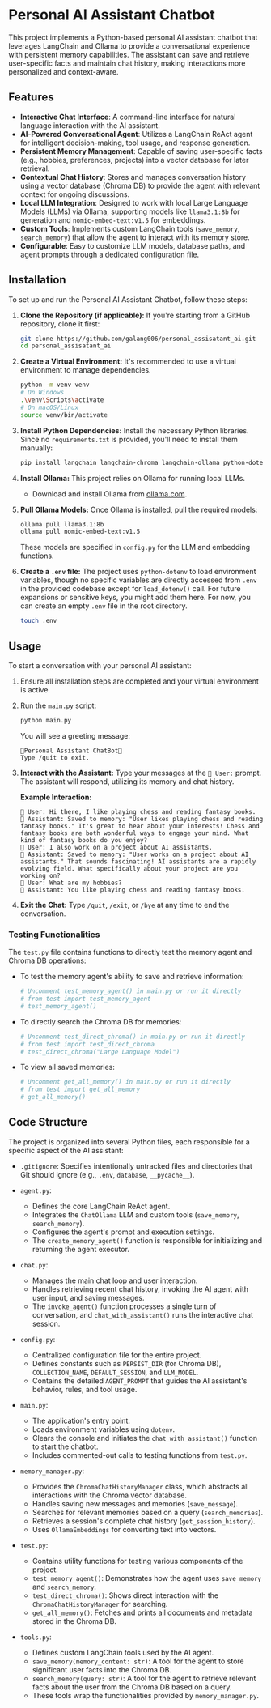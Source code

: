 # Personal AI Assistant Chatbot

This project implements a Python-based personal AI assistant chatbot that leverages LangChain and Ollama to provide a conversational experience with persistent memory capabilities. The assistant can save and retrieve user-specific facts and maintain chat history, making interactions more personalized and context-aware.

## Features
-   **Interactive Chat Interface**: A command-line interface for natural language interaction with the AI assistant.
-   **AI-Powered Conversational Agent**: Utilizes a LangChain ReAct agent for intelligent decision-making, tool usage, and response generation.
-   **Persistent Memory Management**: Capable of saving user-specific facts (e.g., hobbies, preferences, projects) into a vector database for later retrieval.
-   **Contextual Chat History**: Stores and manages conversation history using a vector database (Chroma DB) to provide the agent with relevant context for ongoing discussions.
-   **Local LLM Integration**: Designed to work with local Large Language Models (LLMs) via Ollama, supporting models like `llama3.1:8b` for generation and `nomic-embed-text:v1.5` for embeddings.
-   **Custom Tools**: Implements custom LangChain tools (`save_memory`, `search_memory`) that allow the agent to interact with its memory store.
-   **Configurable**: Easy to customize LLM models, database paths, and agent prompts through a dedicated configuration file.

## Installation

To set up and run the Personal AI Assistant Chatbot, follow these steps:

1.  **Clone the Repository (if applicable):**
    If you're starting from a GitHub repository, clone it first:
    ```bash
    git clone https://github.com/galang006/personal_assisatant_ai.git
    cd personal_assisatant_ai
    ```

2.  **Create a Virtual Environment:**
    It's recommended to use a virtual environment to manage dependencies.
    ```bash
    python -m venv venv
    # On Windows
    .\venv\Scripts\activate
    # On macOS/Linux
    source venv/bin/activate
    ```

3.  **Install Python Dependencies:**
    Install the necessary Python libraries. Since no `requirements.txt` is provided, you'll need to install them manually:
    ```bash
    pip install langchain langchain-chroma langchain-ollama python-dotenv chromadb==0.4.24 # Specify chromadb version for compatibility
    ```

4.  **Install Ollama:**
    This project relies on Ollama for running local LLMs.
    -   Download and install Ollama from [ollama.com](https://ollama.com/download).

5.  **Pull Ollama Models:**
    Once Ollama is installed, pull the required models:
    ```bash
    ollama pull llama3.1:8b
    ollama pull nomic-embed-text:v1.5
    ```
    These models are specified in `config.py` for the LLM and embedding functions.

6.  **Create a `.env` file:**
    The project uses `python-dotenv` to load environment variables, though no specific variables are directly accessed from `.env` in the provided codebase except for `load_dotenv()` call. For future expansions or sensitive keys, you might add them here. For now, you can create an empty `.env` file in the root directory.
    ```bash
    touch .env
    ```

## Usage

To start a conversation with your personal AI assistant:

1.  Ensure all installation steps are completed and your virtual environment is active.
2.  Run the `main.py` script:
    ```bash
    python main.py
    ```

    You will see a greeting message:
    ```
    🤖Personal Assistant ChatBot🤖
    Type /quit to exit.
    ```

3.  **Interact with the Assistant:**
    Type your messages at the `🙂 User:` prompt. The assistant will respond, utilizing its memory and chat history.

    **Example Interaction:**

    ```
    🙂 User: Hi there, I like playing chess and reading fantasy books.
    🤖 Assistant: Saved to memory: "User likes playing chess and reading fantasy books." It's great to hear about your interests! Chess and fantasy books are both wonderful ways to engage your mind. What kind of fantasy books do you enjoy?
    🙂 User: I also work on a project about AI assistants.
    🤖 Assistant: Saved to memory: "User works on a project about AI assistants." That sounds fascinating! AI assistants are a rapidly evolving field. What specifically about your project are you working on?
    🙂 User: What are my hobbies?
    🤖 Assistant: You like playing chess and reading fantasy books.
    ```

4.  **Exit the Chat:**
    Type `/quit`, `/exit`, or `/bye` at any time to end the conversation.

### Testing Functionalities

The `test.py` file contains functions to directly test the memory agent and Chroma DB operations:

-   To test the memory agent's ability to save and retrieve information:
    ```python
    # Uncomment test_memory_agent() in main.py or run it directly
    # from test import test_memory_agent
    # test_memory_agent()
    ```
-   To directly search the Chroma DB for memories:
    ```python
    # Uncomment test_direct_chroma() in main.py or run it directly
    # from test import test_direct_chroma
    # test_direct_chroma("Large Language Model")
    ```
-   To view all saved memories:
    ```python
    # Uncomment get_all_memory() in main.py or run it directly
    # from test import get_all_memory
    # get_all_memory()
    ```

## Code Structure

The project is organized into several Python files, each responsible for a specific aspect of the AI assistant:

-   `.gitignore`: Specifies intentionally untracked files and directories that Git should ignore (e.g., `.env`, `database`, `__pycache__`).

-   `agent.py`:
    -   Defines the core LangChain ReAct agent.
    -   Integrates the `ChatOllama` LLM and custom tools (`save_memory`, `search_memory`).
    -   Configures the agent's prompt and execution settings.
    -   The `create_memory_agent()` function is responsible for initializing and returning the agent executor.

-   `chat.py`:
    -   Manages the main chat loop and user interaction.
    -   Handles retrieving recent chat history, invoking the AI agent with user input, and saving messages.
    -   The `invoke_agent()` function processes a single turn of conversation, and `chat_with_assistant()` runs the interactive chat session.

-   `config.py`:
    -   Centralized configuration file for the entire project.
    -   Defines constants such as `PERSIST_DIR` (for Chroma DB), `COLLECTION_NAME`, `DEFAULT_SESSION`, and `LLM_MODEL`.
    -   Contains the detailed `AGENT_PROMPT` that guides the AI assistant's behavior, rules, and tool usage.

-   `main.py`:
    -   The application's entry point.
    -   Loads environment variables using `dotenv`.
    -   Clears the console and initiates the `chat_with_assistant()` function to start the chatbot.
    -   Includes commented-out calls to testing functions from `test.py`.

-   `memory_manager.py`:
    -   Provides the `ChromaChatHistoryManager` class, which abstracts all interactions with the Chroma vector database.
    -   Handles saving new messages and memories (`save_message`).
    -   Searches for relevant memories based on a query (`search_memories`).
    -   Retrieves a session's complete chat history (`get_session_history`).
    -   Uses `OllamaEmbeddings` for converting text into vectors.

-   `test.py`:
    -   Contains utility functions for testing various components of the project.
    -   `test_memory_agent()`: Demonstrates how the agent uses `save_memory` and `search_memory`.
    -   `test_direct_chroma()`: Shows direct interaction with the `ChromaChatHistoryManager` for searching.
    -   `get_all_memory()`: Fetches and prints all documents and metadata stored in the Chroma DB.

-   `tools.py`:
    -   Defines custom LangChain tools used by the AI agent.
    -   `save_memory(memory_content: str)`: A tool for the agent to store significant user facts into the Chroma DB.
    -   `search_memory(query: str)`: A tool for the agent to retrieve relevant facts about the user from the Chroma DB based on a query.
    -   These tools wrap the functionalities provided by `memory_manager.py`.